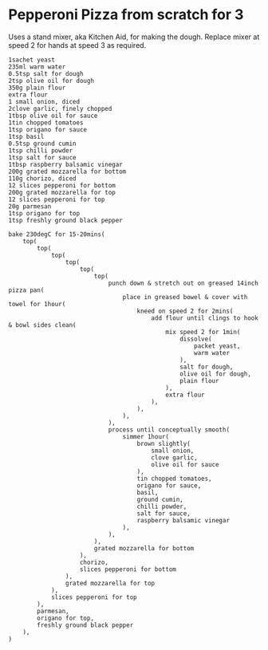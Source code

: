 Pepperoni Pizza from scratch for 3
==================================

Uses a stand mixer, aka Kitchen Aid, for making the dough. Replace mixer at speed 2 for hands at speed 3 as required.

    1sachet yeast
    235ml warm water
    0.5tsp salt for dough
    2tsp olive oil for dough
    350g plain flour
    extra flour
    1 small onion, diced
    2clove garlic, finely chopped
    1tbsp olive oil for sauce
    1tin chopped tomatoes
    1tsp origano for sauce
    1tsp basil
    0.5tsp ground cumin
    1tsp chilli powder
    1tsp salt for sauce
    1tbsp raspberry balsamic vinegar
    200g grated mozzarella for bottom
    110g chorizo, diced
    12 slices pepperoni for bottom
    200g grated mozzarella for top
    12 slices pepperoni for top
    20g parmesan
    1tsp origano for top
    1tsp freshly ground black pepper

    bake 230degC for 15-20mins(
        top(
            top(
                top(
                    top(
                        top(
                            top(
                                punch down & stretch out on greased 14inch pizza pan(
                                    place in greased bowel & cover with towel for 1hour(
                                        kneed on speed 2 for 2mins(
                                            add flour until clings to hook & bowl sides clean(
                                                mix speed 2 for 1min(
                                                    dissolve(
                                                        packet yeast,
                                                        warm water
                                                    ),
                                                    salt for dough,
                                                    olive oil for dough,
                                                    plain flour
                                                ),
                                                extra flour
                                            ),
                                        ),
                                    ),
                                ),
                                process until conceptually smooth(
                                    simmer 1hour(
                                        brown slightly(
                                            small onion,
                                            clove garlic,
                                            olive oil for sauce
                                        ),
                                        tin chopped tomatoes,
                                        origano for sauce,
                                        basil,
                                        ground cumin,
                                        chilli powder,
                                        salt for sauce,
                                        raspberry balsamic vinegar
                                    ),
                                ),
                            ),
                            grated mozzarella for bottom
                        ),
                        chorizo,
                        slices pepperoni for bottom
                    ),
                    grated mozzarella for top
                ),
                slices pepperoni for top
            ),
            parmesan,
            origano for top,
            freshly ground black pepper
        ),
    )
